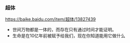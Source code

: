 ### 超体
https://baike.baidu.com/item/超体/13827439
- 世间万物都是一体的，而存在只有通过时间才能证明。
- 生命是在10亿年前被赋予给我们，现在你知道能用它做什么